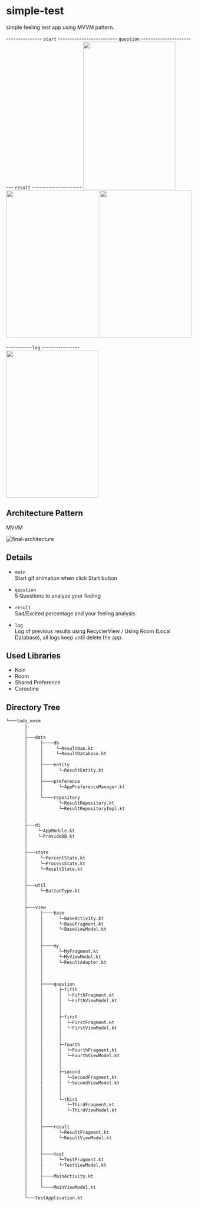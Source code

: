 # simple-test
simple feeling test app using MVVM pattern.

--------------- `start` ------------------------- `question` ------------------------ `result` --------------------- 
<img src="https://user-images.githubusercontent.com/71416677/133190895-10b33185-79e6-44a2-bedd-95a1f583e97f.gif" width="250" height="400"/>
<img src="https://user-images.githubusercontent.com/71416677/133190902-35782911-e6d6-4df9-b76a-e056cebe5ff2.gif" width="250" height="400"/>
<img src="https://user-images.githubusercontent.com/71416677/133190889-8a2fc301-0cdd-4e01-a0d4-fa2fd84198fe.gif" width="250" height="400"/>  




-----------`log` ----------------    
<img src="https://user-images.githubusercontent.com/71416677/133190904-69a5f771-f37e-413b-aa22-cedfbe16d08e.gif" width="250" height="400"/>


## Architecture Pattern
MVVM 

![final-architecture](https://user-images.githubusercontent.com/71416677/132950781-3b8c1373-825b-4685-a900-de84f4e5f062.png)  

## Details
* `main`    
Start gif animation when click Start button

* `question`  
5 Questions to analyze your feeling

* `result`  
Sad/Excited percentage and your feeling analysis

* `log`  
Log of previous results using RecyclerView / Using Room (Local Database), all logs keep until delete the app. 


## Used Libraries
* Koin
* Room
* Shared Preference
* Coroutine  

## Directory Tree 
```bash
└───todo_mvvm   
       │
       │  
       ├───data   
       │     ├────db   
       │     │     └─ResultDao.kt   
       │     │     └─ResultDatabase.kt   
       │     │   
       │     ├────entity   
       │     │      └─ResultEntity.kt   
       │     │
       │     ├────preference
       │     │      └─AppPreferenceManager.kt
       │     │
       │     └────repository   
       │            └─ResultRepository.kt   
       │            └─ResultRepositoryImpl.kt   
       │   
       │   
       ├───di   
       │    └─AppModule.kt   
       │    └─ProvideDB.kt   
       │   
       │   
       ├───state  
       │     └─PercentState.kt   
       │     └─ProcessState.kt 
       │     └─ResultState.kt    
       │
       │
       ├───util
       │     └─ButtonType.kt   
       │
       │
       ├───view
       │     ├────base   
       │     │      └─BaseActivity.kt   
       │     │      └─BaseFragment.kt      
       │     │      └─BaseViewModel.kt   
       │     │
       │     │
       │     ├────my
       │     │      └─MyFragment.kt   
       │     │      └─MyViewModel.kt      
       │     │      └─ResultAdapter.kt 
       │     │
       │     │
       │     │
       │     ├────question    
       │     │      ├─fifth
       │     │      │  └─FifthFragment.kt
       │     │      │  └─FifthViewModel.kt
       │     │      │
       │     │      │
       │     │      ├─first
       │     │      │  └─FirstFragment.kt
       │     │      │  └─FirstViewModel.kt
       │     │      │
       │     │      │
       │     │      ├─fourth
       │     │      │  └─FourthFragment.kt
       │     │      │  └─FourthViewModel.kt
       │     │      │
       │     │      │
       │     │      ├─second
       │     │      │  └─SecondFragment.kt
       │     │      │  └─SecondViewModel.kt
       │     │      │
       │     │      │
       │     │      └─third
       │     │         └─ThirdFragment.kt
       │     │         └─ThirdViewModel.kt
       │     │
       │     │
       │     ├────result
       │     │      └─ResultFragment.kt   
       │     │      └─ResultViewModel.kt 
       │     │
       │     │
       │     ├────test
       │     │      └─TestFragment.kt   
       │     │      └─TestViewModel.kt
       │     │
       │     ├────MainActivity.kt
       │     │
       │     └────MainViewModel.kt   
       │   
       └───TestApplication.kt
